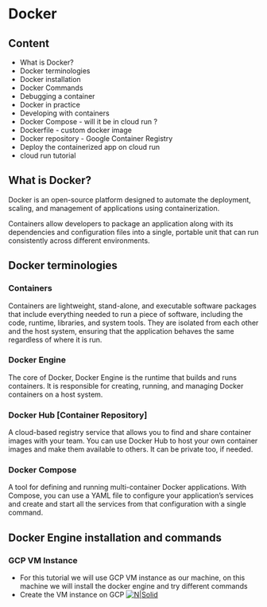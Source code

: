 # Docker

## Content

-   What is Docker?
-   Docker terminologies
-   Docker installation
-   Docker Commands
-   Debugging a container
-   Docker in practice
-   Developing with containers
-   Docker Compose - will it be in cloud run ?
-   Dockerfile - custom docker image
-   Docker repository - Google Container Registry
-   Deploy the containerized app on cloud run 
-   cloud run tutorial 

## What is Docker?

Docker is an open-source platform designed to automate the deployment, scaling, and management of applications using containerization. 

Containers allow developers to package an application along with its dependencies and configuration files into a single, portable unit that can run consistently across different environments.

## Docker terminologies

### Containers
Containers are lightweight, stand-alone, and executable software packages that include everything needed to run a piece of software, including the code, runtime, libraries, and system tools. They are isolated from each other and the host system, ensuring that the application behaves the same regardless of where it is run.

### Docker Engine
The core of Docker, Docker Engine is the runtime that builds and runs containers. It is responsible for creating, running, and managing Docker containers on a host system.

### Docker Hub [Container Repository]
A cloud-based registry service that allows you to find and share container images with your team. You can use Docker Hub to host your own container images and make them available to others. It can be private too, if needed.

### Docker Compose
A tool for defining and running multi-container Docker applications. With Compose, you can use a YAML file to configure your application’s services and create and start all the services from that configuration with a single command.

## Docker Engine installation and commands

### GCP VM Instance
-   For this tutorial we will use GCP VM instance as our machine, on this machine we will install the docker engine and try different commands
- Create the VM instance on GCP 
[![N|Solid](https://cldup.com/dTxpPi9lDf.thumb.png)](https://nodesource.com/products/nsolid)
